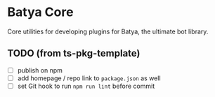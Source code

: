 # Batya Core

Core utilities for developing plugins for Batya, the ultimate bot library.

## TODO (from ts-pkg-template)

- [ ] publish on npm
- [ ] add homepage / repo link to `package.json` as well
- [ ] set Git hook to run `npm run lint` before commit
